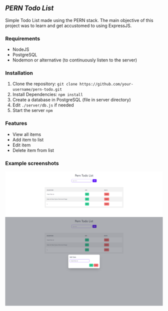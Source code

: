 ## *PERN Todo List*
Simple Todo List made using the PERN stack. The main objective of this project was to learn and get accustomed to using ExpressJS.

### Requirements

 - NodeJS
 - PostgreSQL
 - Nodemon or alternative (to continuously listen to the server)
 

### Installation

 1. Clone the repository: `git clone https://github.com/your-username/pern-todo.git`
 2. Install Dependencies: `npm install`
 3. Create a database in PostgreSQL (file in server directory)
 4. Edit `./server/db.js` if needed
 5. Start the server `npm `


### Features

 - View all items
 - Add item to list
 - Edit item
 - Delete item from list


### Example screenshots

![Todo List App](/client/public/Example.png "Todo List App")
![Todo List App](/client/public/Example1.png "Todo List App")
